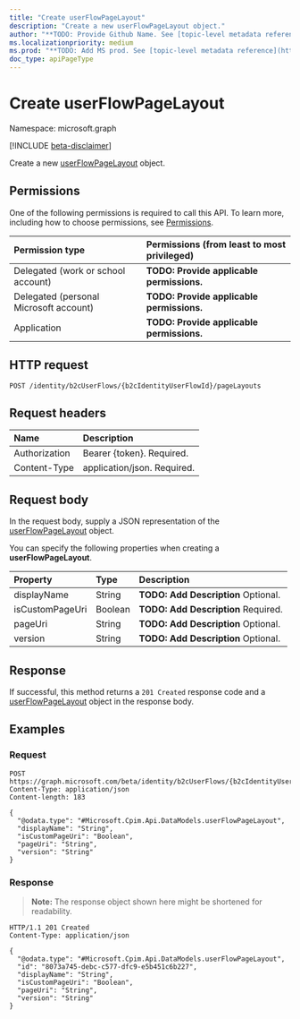 ```yaml
---
title: "Create userFlowPageLayout"
description: "Create a new userFlowPageLayout object."
author: "**TODO: Provide Github Name. See [topic-level metadata reference](https://msgo.azurewebsites.net/add/document/guidelines/metadata.html#topic-level-metadata)**"
ms.localizationpriority: medium
ms.prod: "**TODO: Add MS prod. See [topic-level metadata reference](https://msgo.azurewebsites.net/add/document/guidelines/metadata.html#topic-level-metadata)**"
doc_type: apiPageType
---
```


# Create userFlowPageLayout
Namespace: microsoft.graph

[!INCLUDE [beta-disclaimer](../../includes/beta-disclaimer.md)]

Create a new [userFlowPageLayout](../resources/userflowpagelayout.md) object.

## Permissions
One of the following permissions is required to call this API. To learn more, including how to choose permissions, see [Permissions](/graph/permissions-reference).

|Permission type|Permissions (from least to most privileged)|
|:---|:---|
|Delegated (work or school account)|**TODO: Provide applicable permissions.**|
|Delegated (personal Microsoft account)|**TODO: Provide applicable permissions.**|
|Application|**TODO: Provide applicable permissions.**|

## HTTP request

<!-- {
  "blockType": "ignored"
}
-->
``` http
POST /identity/b2cUserFlows/{b2cIdentityUserFlowId}/pageLayouts
```

## Request headers
|Name|Description|
|:---|:---|
|Authorization|Bearer {token}. Required.|
|Content-Type|application/json. Required.|

## Request body
In the request body, supply a JSON representation of the [userFlowPageLayout](../resources/userflowpagelayout.md) object.

You can specify the following properties when creating a **userFlowPageLayout**.

|Property|Type|Description|
|:---|:---|:---|
|displayName|String|**TODO: Add Description** Optional.|
|isCustomPageUri|Boolean|**TODO: Add Description** Required.|
|pageUri|String|**TODO: Add Description** Optional.|
|version|String|**TODO: Add Description** Optional.|



## Response

If successful, this method returns a `201 Created` response code and a [userFlowPageLayout](../resources/userflowpagelayout.md) object in the response body.

## Examples

### Request
<!-- {
  "blockType": "request",
  "name": "create_userflowpagelayout_from_"
}
-->
``` http
POST https://graph.microsoft.com/beta/identity/b2cUserFlows/{b2cIdentityUserFlowId}/pageLayouts
Content-Type: application/json
Content-length: 183

{
  "@odata.type": "#Microsoft.Cpim.Api.DataModels.userFlowPageLayout",
  "displayName": "String",
  "isCustomPageUri": "Boolean",
  "pageUri": "String",
  "version": "String"
}
```


### Response
>**Note:** The response object shown here might be shortened for readability.
<!-- {
  "blockType": "response",
  "truncated": true,
  "@odata.type": "Microsoft.Cpim.Api.DataModels.userFlowPageLayout"
}
-->
``` http
HTTP/1.1 201 Created
Content-Type: application/json

{
  "@odata.type": "#Microsoft.Cpim.Api.DataModels.userFlowPageLayout",
  "id": "8073a745-debc-c577-dfc9-e5b451c6b227",
  "displayName": "String",
  "isCustomPageUri": "Boolean",
  "pageUri": "String",
  "version": "String"
}
```

